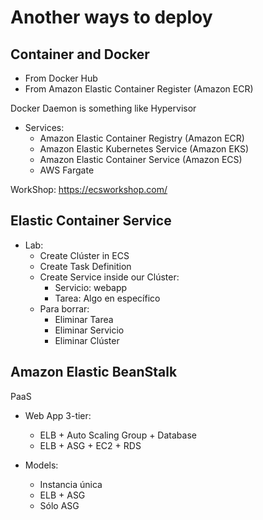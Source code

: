 # Another ways to deploy

## Container and Docker

* From Docker Hub
* From Amazon Elastic Container Register (Amazon ECR)

Docker Daemon is something like Hypervisor

* Services:
    * Amazon Elastic Container Registry (Amazon ECR)
    * Amazon Elastic Kubernetes Service (Amazon EKS)
    * Amazon Elastic Container Service (Amazon ECS)
    * AWS Fargate

WorkShop: https://ecsworkshop.com/

## Elastic Container Service

* Lab:
    * Create Clúster in ECS
    * Create Task Definition
    * Create Service inside our Clúster:
        * Servicio: webapp
        * Tarea: Algo en específico
    * Para borrar:
        * Eliminar Tarea
        * Eliminar Servicio
        * Eliminar Clúster

## Amazon Elastic BeanStalk

PaaS

* Web App 3-tier:
    * ELB + Auto Scaling Group + Database
    * ELB + ASG + EC2 + RDS

* Models:
    * Instancia única
    * ELB + ASG
    * Sólo ASG